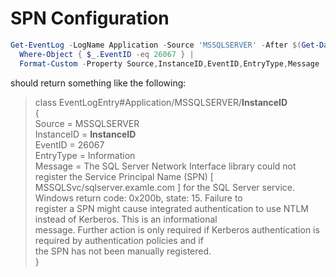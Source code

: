 # SPN Configuration

```powershell
Get-EventLog -LogName Application -Source 'MSSQLSERVER' -After $(Get-Date '7/20/2019') -Before $(Get-Date '07/22/2019') |
  Where-Object { $_.EventID -eq 26067 } |
  Format-Custom -Property Source,InstanceID,EventID,EntryType,Message
```

should return something like the following:

> class EventLogEntry#Application/MSSQLSERVER/**InstanceID**<br/>
> {<br/>
>   Source = MSSQLSERVER<br/>
>   InstanceID = **InstanceID**<br/>
>   EventID = 26067<br/>
>   EntryType = Information<br/>
>   Message = The SQL Server Network Interface library could not register the Service Principal Name (SPN) [<br/>
>   MSSQLSvc/sqlserver.examle.com ] for the SQL Server service. Windows return code: 0x200b, state: 15. Failure to<br/>
>   register a SPN might cause integrated authentication to use NTLM instead of Kerberos. This is an informational<br/>
>   message. Further action is only required if Kerberos authentication is required by authentication policies and if<br/>
>   the SPN has not been manually registered.<br/>
> }<br/>
